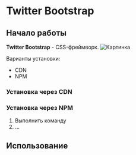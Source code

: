 # Twitter Bootstrap

## Начало работы
**Twitter Bootstrap** - CSS-фреймворк. ![Картинка](https://kurets.ru/images/information-security/gosudarstvennaya-taina-lekciya/gosudarstvennaya-taina-lekciya.jpg
)

Варианты установки:
* CDN
* NPM


### Установка через CDN

### Установка через NPM

1. Выполнить команду
1. ...

## Использование

